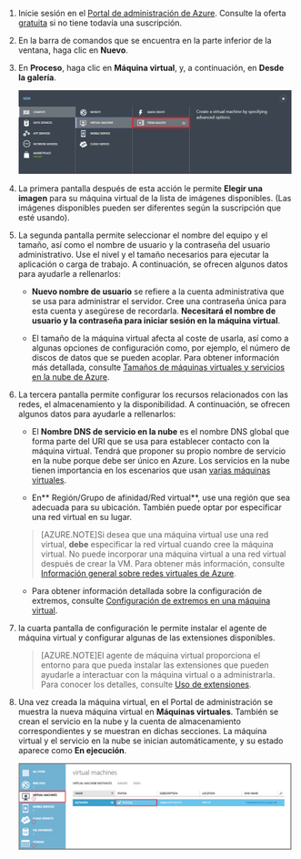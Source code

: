 1. Inicie sesión en el [Portal de administración de Azure](http://manage.windowsazure.com). Consulte la oferta [gratuita](http://azure.microsoft.com/pricing/free-trial/) si no tiene todavía una suscripción.


2. En la barra de comandos que se encuentra en la parte inferior de la ventana, haga clic en **Nuevo**.


3. En **Proceso**, haga clic en **Máquina virtual**, y, a continuación, en **Desde la galería**.

	![Navigate to From Gallery in the Command Bar](./media/virtual-machines-create-WindowsVM/fromgallery.png)


4. La primera pantalla después de esta acción le permite **Elegir una imagen** para su máquina virtual de la lista de imágenes disponibles. (Las imágenes disponibles pueden ser diferentes según la suscripción que esté usando).


5. La segunda pantalla permite seleccionar el nombre del equipo y el tamaño, así como el nombre de usuario y la contraseña del usuario administrativo. Use el nivel y el tamaño necesarios para ejecutar la aplicación o carga de trabajo. A continuación, se ofrecen algunos datos para ayudarle a rellenarlos:

	- **Nuevo nombre de usuario** se refiere a la cuenta administrativa que se usa para administrar el servidor. Cree una contraseña única para esta cuenta y asegúrese de recordarla. **Necesitará el nombre de usuario y la contraseña para iniciar sesión en la máquina virtual**.

	- El tamaño de la máquina virtual afecta al coste de usarla, así como a algunas opciones de configuración como, por ejemplo, el número de discos de datos que se pueden acoplar. Para obtener información más detallada, consulte [Tamaños de máquinas virtuales y servicios en la nube de Azure](http://go.microsoft.com/fwlink/p/?LinkId=466520).


6. La tercera pantalla permite configurar los recursos relacionados con las redes, el almacenamiento y la disponibilidad. A continuación, se ofrecen algunos datos para ayudarle a rellenarlos:


	- El **Nombre DNS de servicio en la nube** es el nombre DNS global que forma parte del URI que se usa para establecer contacto con la máquina virtual. Tendrá que proponer su propio nombre de servicio en la nube porque debe ser único en Azure. Los servicios en la nube tienen importancia en los escenarios que usan [varias máquinas virtuales](../articles/cloud-services-connect-virtual-machine.md).

	- En** Región/Grupo de afinidad/Red virtual**, use una región que sea adecuada para su ubicación. También puede optar por especificar una red virtual en su lugar.

	>[AZURE.NOTE]Si desea que una máquina virtual use una red virtual, **debe** especificar la red virtual cuando cree la máquina virtual. No puede incorporar una máquina virtual a una red virtual después de crear la VM. Para obtener más información, consulte [Información general sobre redes virtuales de Azure](http://go.microsoft.com/fwlink/p/?LinkID=294063).

	- Para obtener información detallada sobre la configuración de extremos, consulte [Configuración de extremos en una máquina virtual](../articles/virtual-machines-set-up-endpoints.md).


7. la cuarta pantalla de configuración le permite instalar el agente de máquina virtual y configurar algunas de las extensiones disponibles.


	>[AZURE.NOTE]El agente de máquina virtual proporciona el entorno para que pueda instalar las extensiones que pueden ayudarle a interactuar con la máquina virtual o a administrarla. Para conocer los detalles, consulte [Uso de extensiones](http://go.microsoft.com/FWLink/p/?LinkID=390493).

8. Una vez creada la máquina virtual, en el Portal de administración se muestra la nueva máquina virtual en **Máquinas virtuales**. También se crean el servicio en la nube y la cuenta de almacenamiento correspondientes y se muestran en dichas secciones. La máquina virtual y el servicio en la nube se inician automáticamente, y su estado aparece como **En ejecución**.

	![Configure VM Agent and the endpoints of the virtual machine](./media/virtual-machines-create-WindowsVM/vmcreated.png)

<!---HONumber=58_postMigration-->